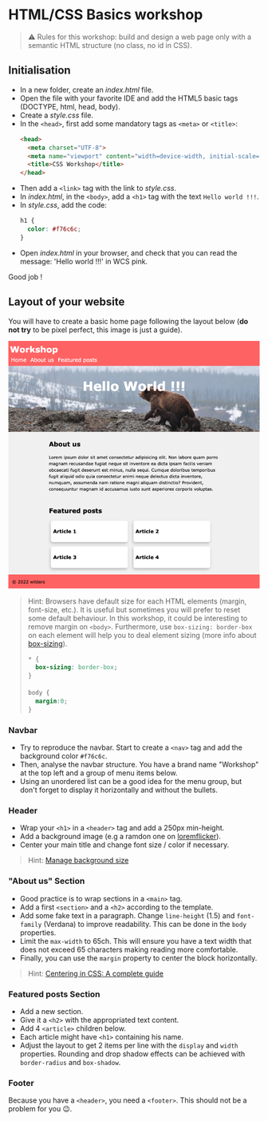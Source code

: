 # HTML/CSS Basics workshop 

> ⚠️ Rules for this workshop: build and design a web page only with a semantic HTML structure (no class, no id in CSS). 

## Initialisation

- In a new folder, create an *index.html* file.
- Open the file with your favorite IDE and add the HTML5 basic tags (DOCTYPE, html, head, body).
- Create a *style.css* file.
- In the `<head>`, first add some mandatory tags as `<meta>` or `<title>`:
  ```html
  <head>
    <meta charset="UTF-8">
    <meta name="viewport" content="width=device-width, initial-scale=1.0">
    <title>CSS Workshop</title>
  </head>
  ```
- Then add a `<link>` tag with the link to *style.css*.
- In *index.html*, in the `<body>`, add a `<h1>` tag with the text `Hello world !!!`.
- In *style.css*, add the code:
  ```css
  h1 {
    color: #f76c6c; 
  }
  ```
- Open *index.html* in your browser, and check that you can read the message: 'Hello world !!!' in WCS pink.

Good job !

## Layout of your website

You will have to create a basic home page following the layout below (**do not try** to be pixel perfect, this image is just a guide). 

![Layout to reproduce](desktop_layout.png)

> Hint: Browsers have default size for each HTML elements (margin, font-size, etc.). It is useful but sometimes you will prefer to reset some default behaviour. In this workshop, it could be interesting to remove margin on `<body>`. Furthermore, use `box-sizing: border-box` on each element will help you to deal element sizing (more info about [box-sizing](https://developer.mozilla.org/en-US/docs/Web/CSS/box-sizing)).
>
> ```css
> * {
>   box-sizing: border-box;
> }
>
> body {
>   margin:0;
> }
> ```

### Navbar

- Try to reproduce the navbar. Start to create a `<nav>` tag and add the background color `#f76c6c`.
- Then, analyse the navbar structure. You have a brand name "Workshop" at the top left and a group of menu items below.
- Using an unordered list can be a good idea for the menu group, but don't forget to display it horizontally and without the bullets.

### Header

- Wrap your `<h1>` in a `<header>` tag and add a 250px min-height. 
- Add a background image (e.g a ramdon one on [loremflicker](https://loremflickr.com/1200/300)).
- Center your main title and change font size / color if necessary.

> Hint: [Manage background size](https://developer.mozilla.org/en-US/docs/Web/CSS/background-size)

### "About us" Section

- Good practice is to wrap sections in a `<main>` tag.
- Add a first `<section>` and a `<h2>` according to the template.
- Add some fake text in a paragraph. Change `line-height` (1.5) and `font-family` (Verdana) to improve readability. This can be done in the `body` properties.
- Limit the `max-width` to 65ch. This will ensure you have a text width that does not exceed 65 characters making reading more comfortable.
- Finally, you can use the `margin` property to center the block horizontally.

> Hint: [Centering in CSS: A complete guide](https://css-tricks.com/centering-css-complete-guide/)

### Featured posts Section

- Add a new section.
- Give it a `<h2>` with the appropriated text content. 
- Add 4 `<article>` children below.
- Each article might have `<h1>` containing his name. 
- Adjust the layout to get 2 items per line with the `display` and `width` properties.
Rounding and drop shadow effects can be achieved with `border-radius` and `box-shadow`.

### Footer

Because you have a `<header>`, you need a `<footer>`. This should not be a problem for you 😉.
